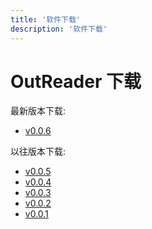 ```yaml
---
title: '软件下载'
description: '软件下载'
---
```


# OutReader 下载

最新版本下载:

- [v0.0.6](https://jiegouyun.oss-cn-shenzhen.aliyuncs.com/downloads/OutreaderClient%20Setup%200.0.6.exe)

以往版本下载:

- [v0.0.5](https://jiegouyun.oss-cn-shenzhen.aliyuncs.com/downloads/OutreaderClient%20Setup%200.0.5.exe)
- [v0.0.4](https://jiegouyun.oss-cn-shenzhen.aliyuncs.com/downloads/OutreaderClient%20Setup%200.0.4.exe)
- [v0.0.3](https://jiegouyun.oss-cn-shenzhen.aliyuncs.com/downloads/OutreaderClient%20Setup%200.0.3.exe)
- [v0.0.2](https://jiegouyun.oss-cn-shenzhen.aliyuncs.com/downloads/OutreaderClient-0.02.exe)
- [v0.0.1](https://jiegouyun.oss-cn-shenzhen.aliyuncs.com/downloads/OutreaderClient%20Setup%200.0.1.exe)
